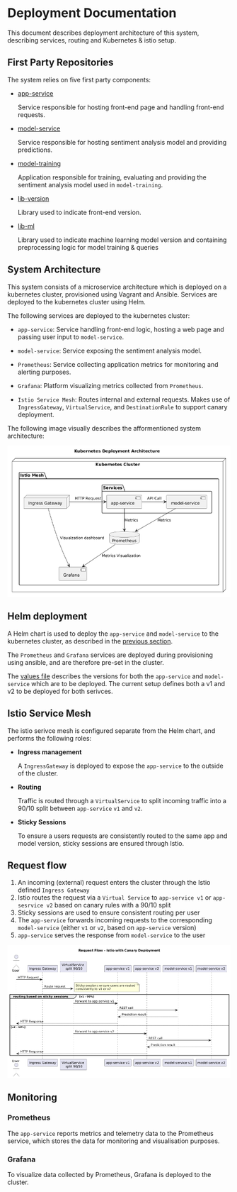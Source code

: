 # Deployment Documentation
This document describes deployment architecture of this system, describing services, routing and Kubernetes & istio setup.



## First Party Repositories
The system relies on five first party components:

- [app-service](https://github.com/remla25-team22/app-service)
    
    Service responsible for hosting front-end page and handling front-end requests.
- [model-service](https://github.com/remla25-team22/model-service)

    Service responsible for hosting sentiment analysis model and providing predictions.
- [model-training](https://github.com/remla25-team22/model-training)

    Application responsible for training, evaluating and providing the sentiment analysis model used in `model-training`.

- [lib-version](https://github.com/remla25-team22/lib-version)

    Library used to indicate front-end version.
- [lib-ml](https://github.com/remla25-team22/lib-ml)

    Library used to indicate machine learning model version and containing preprocessing logic for model training & queries

## System Architecture
This system consists of a microservice architecture which is deployed on a kubernetes cluster, provisioned using Vagrant and Ansible. Services are deployed to the kubernetes cluster using Helm. 

The following services are deployed to the kubernetes cluster:

- `app-service`: Service handling front-end logic, hosting a web page and passing user input to `model-service`.

- `model-service`: Service exposing the sentiment analysis model.

- `Prometheus`: Service collecting application metrics for monitoring and alerting purposes.

- `Grafana`: Platform visualizing metrics collected from `Prometheus`.

- `Istio Service Mesh`: Routes internal and external requests. 
    Makes use of `IngressGateway`, `VirtualService`, and `DestinationRule` to support canary deployment.

The following image visually describes the afformentioned system architecture:

![cluster layout](img/cluster-diagram.png)


## Helm deployment
A Helm chart is used to deploy the `app-service` and `model-service` to the kubernetes cluster, as described in the [previous section](#system-architecture). 

The `Prometheus` and `Grafana` services are deployed during provisioning using ansible, and are therefore pre-set in the cluster. 

The [values file](../app/values.yaml) describes the versions for both the `app-service` and `model-service` which are to be deployed. The current setup defines both a v1 and v2 to be deployed for both serivces.


## Istio Service Mesh 
The istio serivce mesh is configured separate from the Helm chart, and performs the following roles:

- **Ingress management**
    
    A `IngressGateway` is deployed to expose the `app-service` to the outside of the cluster.

- **Routing**
    
    Traffic is routed through a `VirtualService` to split incoming traffic into a 90/10 split between `app-service` `v1` and `v2`. 

- **Sticky Sessions**

    To ensure a users requests are consistently routed to the same app and model version, sticky sessions are ensured through Istio.

## Request flow

1. An incoming (external) request enters the cluster through the Istio defined `Ingress Gateway`
2. Istio routes the request via a `Virtual Service` to `app-service v1` or `app-sesrvice v2` based on canary rules with a 90/10 split
3. Sticky sessions are used to ensure consistent routing per user
4. The `app-service` forwards incoming requests to the corresponding `model-service` (either `v1` or `v2`, based on `app-service` version)
5. `app-service` serves the response from `model-service` to the user

![Traffic flow](img/traffic-diagram.png)


## Monitoring

### Prometheus
The `app-service` reports metrics and telemetry data to the Prometheus service, which stores the data for monitoring and visualisation purposes.

### Grafana
To visualize data collected by Prometheus, Grafana is deployed to the cluster.  
